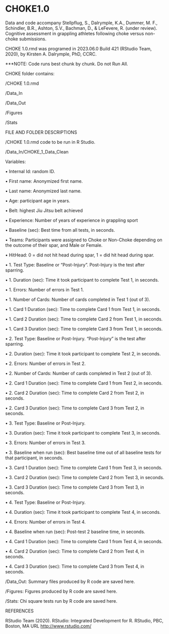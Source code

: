 # CHOKE1.0

Data and code accompany Stellpflug, S., Dalrymple, K.A., Dummer, M. F., Schindler, B.R., Ashton, S.V., Bachman, D., & LeFevere, R. (under review). Cognitive assessment in grappling athletes following choke versus non-choke submissions.

CHOKE 1.0.rmd was programed in 2023.06.0 Build 421 (RStudio Team, 2020), by Kirsten A. Dalrymple, PhD, CCRC.

***NOTE: Code runs best chunk by chunk. Do not Run All.

CHOKE folder contains: 


 /CHOKE 1.0.rmd
 
 /Data_In
 
 /Data_Out
 
 /Figures
 
 /Stats


FILE AND FOLDER DESCRIPTIONS

/CHOKE 1.0.rmd code to be run in R Studio.


/Data_In/CHOKE_1_Data_Clean	

Variables:

   • Internal Id: random ID.
   
   • First name: Anonymized first name.
   
   •	Last name: Anonymized last name.
   
   •	Age: participant age in years.
   
   •	Belt: highest Jiu Jitsu belt achieved
   
   •	Experience: Number of years of experience in grappling sport
   
   •	Baseline (sec): Best time from all tests, in seconds.
   
   •	Teams: Participants were assigned to Choke or Non-Choke depending on the outcome of their spar, and Male or Female.
   
   •	HitHead: 0 = did not hit head during spar, 1 = did hit head during spar.
   
   •	1. Test Type: Baseline or “Post-Injury”. Post-Injury is the test after sparring.  
   
   •	1. Duration (sec): Time it took participant to complete Test 1, in seconds.
   
   •	1. Errors: Number of errors in Test 1.
   
   •	1. Number of Cards: Number of cards completed in Test 1 (out of 3).
   
   •	1. Card 1 Duration (sec): Time to complete Card 1 from Test 1, in seconds.
   
   •	1. Card 2 Duration (sec): Time to complete Card 2 from Test 1, in seconds.
   
   •	1. Card 3 Duration (sec): Time to complete Card 3 from Test 1, in seconds.
   
   •	2. Test Type: Baseline or Post-Injury. “Post-Injury” is the test after sparring.  
   
   •	2. Duration (sec): Time it took participant to complete Test 2, in seconds.
   
   •	2. Errors: Number of errors in Test 2.
   
   •	2. Number of Cards: Number of cards completed in Test 2 (out of 3).
   
   •	2. Card 1 Duration (sec): Time to complete Card 1 from Test 2, in seconds.
   
   •	2. Card 2 Duration (sec): Time to complete Card 2 from Test 2, in seconds.
   
   •	2. Card 3 Duration (sec): Time to complete Card 3 from Test 2, in seconds.
   
   •	3. Test Type: Baseline or Post-Injury.  
   
   •	3. Duration (sec): Time it took participant to complete Test 3, in seconds.
   
   •	3. Errors: Number of errors in Test 3.
   
   •	3. Baseline when run (sec): Best baseline time out of all baseline tests for that participant, in seconds. 
   
   •	3. Card 1 Duration (sec): Time to complete Card 1 from Test 3, in seconds.
   
   •	3. Card 2 Duration (sec): Time to complete Card 2 from Test 3, in seconds.
   
   •	3. Card 3 Duration (sec): Time to complete Card 3 from Test 3, in seconds.
   
   •	4. Test Type: Baseline or Post-Injury. 
   
   •	4. Duration (sec): Time it took participant to complete Test 4, in seconds.
   
   •	4. Errors: Number of errors in Test 4.
   
   •	4. Baseline when run (sec): Post-test 2 baseline time, in seconds.
   
   •	4. Card 1 Duration (sec): Time to complete Card 1 from Test 4, in seconds.
   
   •	4. Card 2 Duration (sec): Time to complete Card 2 from Test 4, in seconds.
   
   •	4. Card 3 Duration (sec): Time to complete Card 3 from Test 4, in seconds.



/Data_Out: Summary files produced by R code are saved here.



/Figures: Figures produced by R code are saved here.



/Stats: Chi square tests run by R code are saved here.



REFERENCES


RStudio Team (2020). RStudio: Integrated Development for R. RStudio, PBC, Boston, MA URL http://www.rstudio.com/
